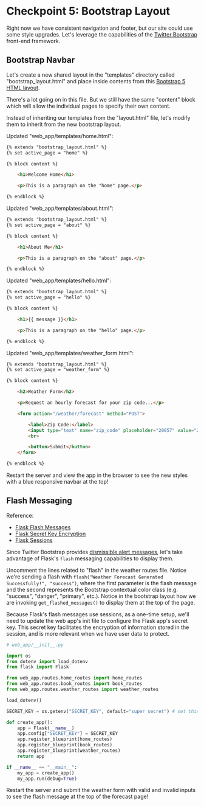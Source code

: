 # Checkpoint 5: Bootstrap Layout

Right now we have consistent navigation and footer, but our site could use some style upgrades. Let's leverage the capabilities of the [Twitter Bootstrap](https://getbootstrap.com/docs/5.0/getting-started/introduction/) front-end framework.

## Bootstrap Navbar

Let's create a new shared layout in the "templates" directory called "bootstrap_layout.html" and place inside contents from this [Bootstrap 5 HTML layout](/exercises/web-app/bootstrap_5_layout.html).

There's a lot going on in this file. But we still have the same "content" block which will allow the individual pages to specify their own content.

Instead of inheriting our templates from the "layout.html" file, let's modify them to inherit from the new bootstrap layout.


Updated "web_app/templates/home.html":

```html
{% extends "bootstrap_layout.html" %}
{% set active_page = "home" %}

{% block content %}

    <h1>Welcome Home</h1>

    <p>This is a paragraph on the "home" page.</p>

{% endblock %}
```

Updated "web_app/templates/about.html":

```html
{% extends "bootstrap_layout.html" %}
{% set active_page = "about" %}

{% block content %}

    <h1>About Me</h1>

    <p>This is a paragraph on the "about" page.</p>

{% endblock %}
```

Updated "web_app/templates/hello.html":

```html
{% extends "bootstrap_layout.html" %}
{% set active_page = "hello" %}

{% block content %}

    <h1>{{ message }}</h1>

    <p>This is a paragraph on the "hello" page.</p>

{% endblock %}
```

Updated "web_app/templates/weather_form.html":

```html
{% extends "bootstrap_layout.html" %}
{% set active_page = "weather_form" %}

{% block content %}

    <h2>Weather Form</h2>

    <p>Request an hourly forecast for your zip code...</p>

    <form action="/weather/forecast" method="POST">

        <label>Zip Code:</label>
        <input type="text" name="zip_code" placeholder="20057" value="20057">
        <br>

        <button>Submit</button>
    </form>

{% endblock %}
```

Restart the server and view the app in the browser to see the new styles with a blue responsive navbar at the top!

## Flash Messaging

Reference:
  + [Flask Flash Messages](https://flask.palletsprojects.com/en/1.1.x/patterns/flashing/)
  + [Flask Secret Key Encryption](https://stackoverflow.com/questions/22463939/demystify-flask-app-secret-key)
  + [Flask Sessions](https://flask.palletsprojects.com/en/1.1.x/quickstart/#sessions)

Since Twitter Bootstrap provides [dismissible alert messages](https://getbootstrap.com/docs/5.0/components/alerts/), let's take advantage of Flask's `flash` messaging capabilities to display them.

Uncomment the lines related to "flash" in the weather routes file. Notice we're sending a flash with `flash("Weather Forecast Generated Successfully!", "success")`, where the first parameter is the flash message and the second represents the Bootstrap contextual color class (e.g. "success", "danger", "primary", etc.). Notice in the bootstrap layout how we are invoking `get_flashed_messages()` to display them at the top of the page.

Because Flask's flash messages use sessions, as a one-time setup, we'll need to update the web app's init file to configure the Flask app's secret key. This secret key facilitates the encryption of information stored in the session, and is more relevant when we have user data to protect.

```py
# web_app/__init__.py

import os
from dotenv import load_dotenv
from flask import Flask

from web_app.routes.home_routes import home_routes
from web_app.routes.book_routes import book_routes
from web_app.routes.weather_routes import weather_routes

load_dotenv()

SECRET_KEY = os.getenv("SECRET_KEY", default="super secret") # set this to something else on production!!!

def create_app():
    app = Flask(__name__)
    app.config["SECRET_KEY"] = SECRET_KEY
    app.register_blueprint(home_routes)
    app.register_blueprint(book_routes)
    app.register_blueprint(weather_routes)
    return app

if __name__ == "__main__":
    my_app = create_app()
    my_app.run(debug=True)
```


Restart the server and submit the weather form with valid and invalid inputs to see the flash message at the top of the forecast page!
